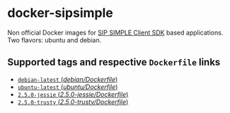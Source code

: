 # docker-sipsimple

Non official Docker images for [SIP SIMPLE Client SDK](http://sipsimpleclient.org/)
based applications.
Two flavors: ubuntu and debian.

## Supported tags and respective `Dockerfile` links

-	[`debian-latest` (*debian/Dockerfile*)](https://github.com/fabito/docker-sipsimple/blob/master/debian/Dockerfile)
-	[`ubuntu-latest` (*ubuntu/Dockerfile*)](https://github.com/fabito/docker-sipsimple/blob/master/ubuntu/Dockerfile)
-	[`2.5.0-jessie` (*2.5.0-jessie/Dockerfile*)](https://github.com/fabito/docker-sipsimple/blob/2.5.0-jessie/Dockerfile)
-	[`2.5.0-trusty` (*2.5.0-trusty/Dockerfile*)](https://github.com/fabito/docker-sipsimple/blob/2.5.0-trusty/Dockerfile)